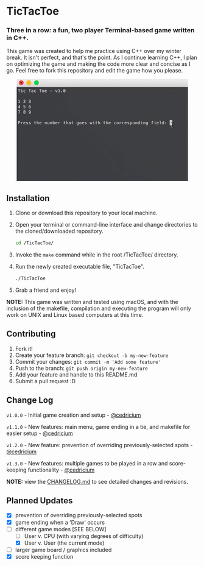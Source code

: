# TicTacToe
### Three in a row: a fun, two player Terminal-based game written in C++.

This game was created to help me practice using C++ over my winter break. It isn't perfect, and that's the point. As I continue learning C++, I plan on optimizing the game and making the code more clear and concise as I go. Feel free to fork this repository and edit the game how you please.

<p align="center">
  <img src="https://raw.githubusercontent.com/cedricium/TicTacToe/master/img/TicTacToe-v1.gif">
</p>

## Installation
1. Clone or download this repository to your local machine.
2. Open your terminal or command-line interface and change directories to the cloned/downloaded repository.

    ```Bash
    cd /TicTacToe/
    ```

3. Invoke the `make` command while in the root /TicTacToe/ directory.
4. Run the newly created executable file, "TicTacToe".

    ```Bash
    ./TicTacToe 
    ```

5. Grab a friend and enjoy!

**NOTE:** This game was written and tested using macOS, and with the inclusion of the makefile, compilation and executing the program will only work on UNIX and Linux based computers at this time.

## Contributing
1. Fork it!
2. Create your feature branch: `git checkout -b my-new-feature`
3. Commit your changes: `git commit -m 'Add some feature'`
4. Push to the branch: `git push origin my-new-feature`
5. Add your feature and handle to this README.md
6. Submit a pull request :D

## Change Log
`v1.0.0` - Initial game creation and setup - [@cedricium](github.com/cedricium/)

`v1.1.0` - New features: main menu, game ending in a tie, and makefile for easier setup - [@cedricium](github.com/cedricium/)

`v1.2.0` - New feature: prevention of overriding previously-selected spots - [@cedricium](github.com/cedricium/)

`v1.3.0` - New features: multiple games to be played in a row and score-keeping functionality - [@cedricium](github.com/cedricium/)

**NOTE:** view the [CHANGELOG.md](https://github.com/cedricium/TicTacToe/blob/new_features/CHANGELOG.md) to see detailed changes and revisions.

## Planned Updates
- [x] prevention of overriding previously-selected spots
- [x] game ending when a 'Draw' occurs
- [ ] different game modes [SEE BELOW]
  - [ ] User v. CPU (with varying degrees of difficulty)
  - [x] User v. User (the current mode)
- [ ] larger game board / graphics included
- [x] score keeping function
